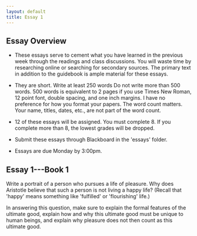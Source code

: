 ```yaml
---
layout: default
title: Essay 1
---
```



## Essay Overview

+ These essays serve to cement what you have learned in the previous week through the readings and class discussions. You will waste time by researching online or searching for secondary sources. The primary text in addition to the guidebook is ample material for these essays.

+ They are short. Write at least 250 words Do not write more than 500 words. 500 words is equivalent to 2 pages if you use Times New Roman, 12 point font, double spacing, and one inch margins. I have no preference for how you format your papers. The word count matters. Your name, titles, dates, etc., are not part of the word count. 

+ 12 of these essays will be assigned. You must complete 8. If you complete more than 8, the lowest grades will be dropped.

+ Submit these essays through Blackboard in the 'essays' folder. 

+ Essays are due Monday by 3:00pm. 

## Essay 1---Book 1

Write a portrait of a person who pursues a life of pleasure. Why does Aristotle believe that such a person is not living a happy life? (Recall that 'happy' means something like 'fulfilled' or 'flourishing' life.)

In answering this question, make sure to explain the formal features of the ultimate good, explain how and why this ultimate good must be unique to human beings, and explain why pleasure does not then count as this ultimate good. 







 